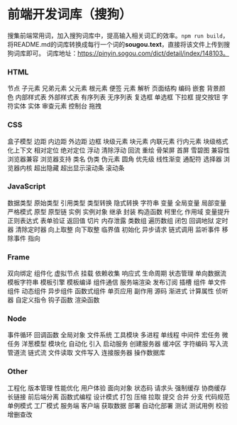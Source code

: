 # 前端开发词库（搜狗）
搜集前端常用词，加入搜狗词库中，提高输入相关词汇的效率。`npm run build`，将README.md的词库转换成每行一个词的**sougou.text**，直接将该文件上传到搜狗词库即可。
词库地址：https://pinyin.sogou.com/dict/detail/index/148103。

### HTML
节点 子元素 兄弟元素 父元素 根元素 便签 元素 解析 页面结构 编码 嵌套 背景颜色 内部样式表 外部样式表 有序列表 无序列表 复选框 单选框 下拉框 提交按钮 字符实体 实体 审查元素 控制台 拖拽

### CSS
盒子模型 边距 内边距 外边距 边框 块级元素 块元素 内联元素 行内元素 块级格式化上下文 相对定位 绝对定位 浮动 清除浮动 回流 重绘 骨架屏 首屏 雪碧图 兼容性 浏览器兼容 浏览器支持 类名 伪类 伪元素 圆角 优先级 线性渐变 通配符 选择器 浏览器内核 超出隐藏 超出显示滚动条 滚动条

### JavaScript
数据类型 原始类型 引用类型 类型转换 隐式转换 字符串 变量 全局变量 局部变量 严格模式 原型 原型链 实例 实例对象 继承 封装 构造函数 柯里化 作用域 变量提升 正则表达式 表单验证 返回值 切片 内存泄露 类数组 遍历数组 闭包 回调地狱 定时器 清除定时器 向上取整 向下取整 临界值 初始化 异步请求 链式调用 监听事件 移除事件 指向

### Frame
双向绑定 组件化 虚拟节点 挂载 依赖收集 响应式 生命周期 状态管理 单向数据流 模板字符串 模板引擎 模板编译 组件通信 服务端渲染 发布订阅 插槽 组件 单文件组件 动态组件 异步组件 函数式组件 单页应用 副作用 源码 渐进式 计算属性 侦听器 自定义指令 钩子函数 渲染函数

### Node
事件循环 回调函数 全局对象 文件系统 工具模块 多进程 单线程 中间件 宏任务 微任务 洋葱模型 模块化 自动化 引入 启动服务 创建服务器 缓冲区 字符编码 写入流 管道流 链式流 文件读取 文件写入 连接服务器 操作数据库

### Other
工程化 版本管理 性能优化 用户体验 面向对象 状态码 请求头 强制缓存 协商缓存 长链接 前后端分离 函数式编程 设计模式 打包 压缩 拉取 提交 合并 分支 代码规范 单例模式 工厂模式 服务端 客户端 获取数据 部署 自动化部署 测试 测试用例 校验 增删查改